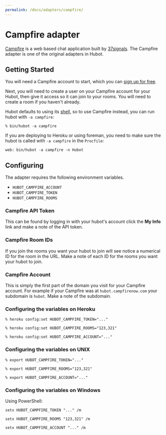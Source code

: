 ```yaml
---
permalink: /docs/adapters/campfire/
---
```


# Campfire adapter

[Campfire](http://campfirenow.com/) is a web based chat application built by
[37signals](http://37signals.com). The Campfire adapter is one of the original
adapters in Hubot.

## Getting Started

You will need a Campfire account to start, which you can
[sign up for free](https://signup.37signals.com/campfire/free/signup/new).

Next, you will need to create a user on your Campfire account for your Hubot,
then give it access so it can join to your rooms. You will need to create a room
if you haven't already.

Hubot defaults to using its [shell](./shell.md), so to use Campfire instead, you
can run hubot with `-a campfire`:

    % bin/hubot -a campfire

If you are deploying to Heroku or using foreman, you need to make
sure the hubot is called with `-a campfire` in the `Procfile`:

    web: bin/hubot -a campfire -n Hubot

## Configuring

The adapter requires the following environment variables.

* `HUBOT_CAMPFIRE_ACCOUNT`
* `HUBOT_CAMPFIRE_TOKEN`
* `HUBOT_CAMPFIRE_ROOMS`

### Campfire API Token

This can be found by logging in with your hubot's account click the **My Info**
link and make a note of the API token.

### Campfire Room IDs

If you join the rooms you want your hubot to join will see notice a numerical
ID for the room in the URL. Make a note of each ID for the rooms you want your
hubot to join.

### Campfire Account

This is simply the first part of the domain you visit for your Campfire
account. For example if your Campfire was at `hubot.campfirenow.com` your
subdomain is `hubot`. Make a note of the subdomain.

### Configuring the variables on Heroku

    % heroku config:set HUBOT_CAMPFIRE_TOKEN="..."

    % heroku config:set HUBOT_CAMPFIRE_ROOMS="123,321"

    % heroku config:set HUBOT_CAMPFIRE_ACCOUNT="..."

### Configuring the variables on UNIX

    % export HUBOT_CAMPFIRE_TOKEN="..."

    % export HUBOT_CAMPFIRE_ROOMS="123,321"

    % export HUBOT_CAMPFIRE_ACCOUNT="..."

### Configuring the variables on Windows

Using PowerShell:

    setx HUBOT_CAMPFIRE_TOKEN "..." /m

    setx HUBOT_CAMPFIRE_ROOMS "123,321" /m

    setx HUBOT_CAMPFIRE_ACCOUNT "..." /m
